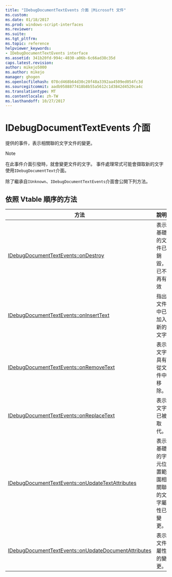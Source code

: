 ```yaml
---
title: "IDebugDocumentTextEvents 介面 |Microsoft 文件"
ms.custom: 
ms.date: 01/18/2017
ms.prod: windows-script-interfaces
ms.reviewer: 
ms.suite: 
ms.tgt_pltfrm: 
ms.topic: reference
helpviewer_keywords:
- IDebugDocumentTextEvents interface
ms.assetid: 341b20fd-994c-4030-a06b-6c66ad38c35d
caps.latest.revision: 
author: mikejo5000
ms.author: mikejo
manager: ghogen
ms.openlocfilehash: 078cd468b64d30c20f48a3392aa4509ed054fc3d
ms.sourcegitcommit: aadb9588877418b8b55a5612c1d3842d4520ca4c
ms.translationtype: MT
ms.contentlocale: zh-TW
ms.lasthandoff: 10/27/2017
---
```

# <a name="idebugdocumenttextevents-interface"></a>IDebugDocumentTextEvents 介面
提供的事件，表示相關聯的文字文件的變更。  
  
> [!NOTE]
>  在此事件介面引發時，就會變更文件的文字。 事件處理常式可能會擷取新的文字使用`IDebugDocumentText`介面。  
  
 除了繼承自`IUnknown`、`IDebugDocumentTextEvents`介面會公開下列方法。  
  
## <a name="methods-in-vtable-order"></a>依照 Vtable 順序的方法  
  
|方法|說明|  
|------------|-----------------|  
|[IDebugDocumentTextEvents::onDestroy](../../winscript/reference/idebugdocumenttextevents-ondestroy.md)|表示基礎的文件已銷毀，已不再有效|  
|[IDebugDocumentTextEvents::onInsertText](../../winscript/reference/idebugdocumenttextevents-oninserttext.md)|指出文件中已加入新的文字|  
|[IDebugDocumentTextEvents::onRemoveText](../../winscript/reference/idebugdocumenttextevents-onremovetext.md)|表示文字具有從文件中移除。|  
|[IDebugDocumentTextEvents::onReplaceText](../../winscript/reference/idebugdocumenttextevents-onreplacetext.md)|表示文字已被取代。|  
|[IDebugDocumentTextEvents::onUpdateTextAttributes](../../winscript/reference/idebugdocumenttextevents-onupdatetextattributes.md)|表示基礎的字元位置範圍相關聯的文字屬性已變更。|  
|[IDebugDocumentTextEvents::onUpdateDocumentAttributes](../../winscript/reference/idebugdocumenttextevents-onupdatedocumentattributes.md)|表示文件屬性的變更。|